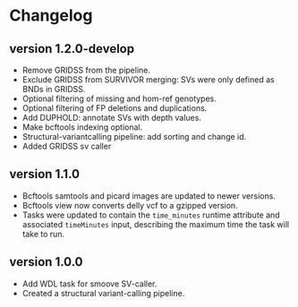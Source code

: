 Changelog
==========

<!--

Newest changes should be on top.

This document is user facing. Please word the changes in such a way
that users understand how the changes affect the new version.
-->

version 1.2.0-develop
---------------------
+ Remove GRIDSS from the pipeline.
+ Exclude GRIDSS from SURVIVOR merging: SVs were only defined as BNDs in GRIDSS.
+ Optional filtering of missing and hom-ref genotypes. 
+ Optional filtering of FP deletions and duplications.
+ Add DUPHOLD: annotate SVs with depth values.
+ Make bcftools indexing optional.
+ Structural-variantcalling pipeline: add sorting and change id.
+ Added GRIDSS sv caller

version 1.1.0
---------------------
+ Bcftools samtools and picard images are updated to newer versions.
+ Bcftools view now converts delly vcf to a gzipped version.
+ Tasks were updated to contain the `time_minutes` runtime attribute and
  associated `timeMinutes` input, describing the maximum time the task will
  take to run.

version 1.0.0
-----------------
+ Add WDL task for smoove SV-caller.
+ Created a structural variant-calling pipeline.

